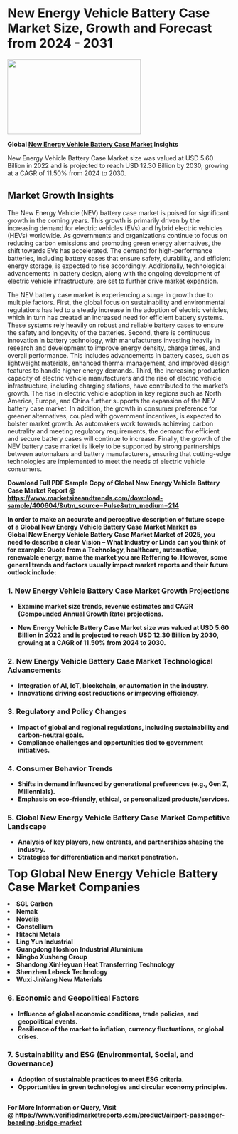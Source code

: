 <H1>New Energy Vehicle Battery Case Market Size, Growth and Forecast from 2024 - 2031</H1><img class="aligncenter size-medium wp-image-584254" src="https://thirdeyenews.in/wp-content/uploads/2024/09/Global-Market-Research-300x168.jpeg" alt="" width="300" height="168" /><p><strong>Global&nbsp;<a href="https://www.marketsizeandtrends.com/download-sample/400604/&amp;utm_source=Pulse&amp;utm_medium=214">New Energy Vehicle Battery Case Market</a> Insights</strong></p><p>New Energy Vehicle Battery Case Market size was valued at USD 5.60 Billion in 2022 and is projected to reach USD 12.30 Billion by 2030, growing at a CAGR of 11.50% from 2024 to 2030.</p><p><h2>Market Growth Insights</h2> <p>The New Energy Vehicle (NEV) battery case market is poised for significant growth in the coming years. This growth is primarily driven by the increasing demand for electric vehicles (EVs) and hybrid electric vehicles (HEVs) worldwide. As governments and organizations continue to focus on reducing carbon emissions and promoting green energy alternatives, the shift towards EVs has accelerated. The demand for high-performance batteries, including battery cases that ensure safety, durability, and efficient energy storage, is expected to rise accordingly. Additionally, technological advancements in battery design, along with the ongoing development of electric vehicle infrastructure, are set to further drive market expansion.</p> <p><strong></strong></p> <p>The NEV battery case market is experiencing a surge in growth due to multiple factors. First, the global focus on sustainability and environmental regulations has led to a steady increase in the adoption of electric vehicles, which in turn has created an increased need for efficient battery systems. These systems rely heavily on robust and reliable battery cases to ensure the safety and longevity of the batteries. Second, there is continuous innovation in battery technology, with manufacturers investing heavily in research and development to improve energy density, charge times, and overall performance. This includes advancements in battery cases, such as lightweight materials, enhanced thermal management, and improved design features to handle higher energy demands. Third, the increasing production capacity of electric vehicle manufacturers and the rise of electric vehicle infrastructure, including charging stations, have contributed to the market’s growth. The rise in electric vehicle adoption in key regions such as North America, Europe, and China further supports the expansion of the NEV battery case market. In addition, the growth in consumer preference for greener alternatives, coupled with government incentives, is expected to bolster market growth. As automakers work towards achieving carbon neutrality and meeting regulatory requirements, the demand for efficient and secure battery cases will continue to increase. Finally, the growth of the NEV battery case market is likely to be supported by strong partnerships between automakers and battery manufacturers, ensuring that cutting-edge technologies are implemented to meet the needs of electric vehicle consumers.</p> <p><strong></p><p><span class=""><strong>Download Full PDF Sample Copy of Global New Energy Vehicle Battery Case Market Report</strong> @ <a href="https://www.marketsizeandtrends.com/download-sample/400604/&amp;utm_source=Pulse&amp;utm_medium=214" target="_blank">https://www.marketsizeandtrends.com/download-sample/400604/&amp;utm_source=Pulse&amp;utm_medium=214</a></span></p><p>In order to make an accurate and perceptive description of future scope of a Global&nbsp;New Energy Vehicle Battery Case Market Market as Global&nbsp;New Energy Vehicle Battery Case Market Market of 2025, you need to describe a clear Vision &ndash; What Industry or Linda can you think of for example: Quote from a Technology, healthcare, automotive, renewable energy, name the market you are Reffering to. However, some general trends and factors usually impact market reports and their future outlook include:</p><h3>1.&nbsp;<strong>New Energy Vehicle Battery Case Market Growth Projections</strong></h3><ul><li>Examine market size trends, revenue estimates and CAGR (Compounded Annual Growth Rate) projections.</li><li><p>New Energy Vehicle Battery Case Market size was valued at USD 5.60 Billion in 2022 and is projected to reach USD 12.30 Billion by 2030, growing at a CAGR of 11.50% from 2024 to 2030.</p></li></ul><h3>2.&nbsp;<strong>New Energy Vehicle Battery Case Market Technological Advancements</strong></h3><ul><li>Integration of AI, IoT, blockchain, or automation in the industry.</li><li>Innovations driving cost reductions or improving efficiency.</li></ul><h3>3.&nbsp;<strong>Regulatory and Policy Changes</strong></h3><ul><li>Impact of global and regional regulations, including sustainability and carbon-neutral goals.</li><li>Compliance challenges and opportunities tied to government initiatives.</li></ul><h3>4.&nbsp;<strong>Consumer Behavior Trends</strong></h3><ul><li>Shifts in demand influenced by generational preferences (e.g., Gen Z, Millennials).</li><li>Emphasis on eco-friendly, ethical, or personalized products/services.</li></ul><h3>5.&nbsp;<strong>Global New Energy Vehicle Battery Case Market Competitive Landscape</strong></h3><ul><li>Analysis of key players, new entrants, and partnerships shaping the industry.</li><li>Strategies for differentiation and market penetration.</li></ul><p data-pm-slice="1 1 []"><span style="color: inherit; font-family: inherit; font-size: 25px;">Top Global New Energy Vehicle Battery Case Market Companies</span></p><div class="" data-test-id=""><p><li>SGL Carbon</li><li> Nemak</li><li> Novelis</li><li> Constellium</li><li> Hitachi Metals</li><li> Ling Yun Industrial</li><li> Guangdong Hoshion Industrial Aluminium</li><li> Ningbo Xusheng Group</li><li> Shandong XinHeyuan Heat Transferring Technology</li><li> Shenzhen Lebeck Technology</li><li> Wuxi JinYang New Materials</li></p></div><h3>6.&nbsp;<strong>Economic and Geopolitical Factors</strong></h3><ul><li>Influence of global economic conditions, trade policies, and geopolitical events.</li><li>Resilience of the market to inflation, currency fluctuations, or global crises.</li></ul><h3>7.&nbsp;<strong>Sustainability and ESG (Environmental, Social, and Governance)</strong></h3><ul><li>Adoption of sustainable practices to meet ESG criteria.</li><li>Opportunities in green technologies and circular economy principles.</li></ul><h2><strong style="font-size: 14px;">For More Information or Query, Visit @&nbsp;</strong><a style="background-color: #ffffff; font-size: 14px;" href="https://www.marketsizeandtrends.com/report/new-energy-vehicle-battery-case-market/" target="_blank">https://www.verifiedmarketreports.com/product/airport-passenger-boarding-bridge-market</a></h2>
